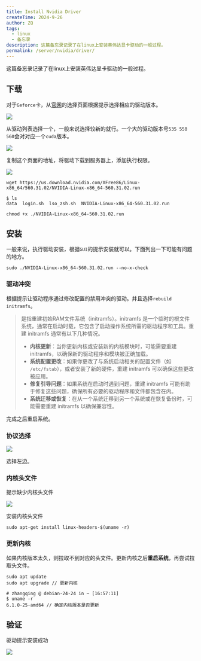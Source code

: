 ```yaml
---
title: Install Nvidia Driver
createTime: 2024-9-26
author: ZQ
tags:
  - linux
  - 备忘录
description: 这篇备忘录记录了在linux上安装英伟达显卡驱动的一般过程。
permalink: /server/nvidia/driver/
---
```

 这篇备忘录记录了在linux上安装英伟达显卡驱动的一般过程。
<!-- more -->

## 下载

对于`Geforce`卡，从[官网](https://www.nvidia.com/en-us/geforce/drivers/)的选择页面根据提示选择相应的驱动版本。

![](https://alicloud-pic.oss-cn-shanghai.aliyuncs.com/BlogImg/Server/NvidiaDriver/Driver%20Selection.png)

从驱动列表选择一个，一般来说选择较新的就行。一个大的驱动版本号`535 550 560`会对对应一个`cuda`版本。

![](https://alicloud-pic.oss-cn-shanghai.aliyuncs.com/BlogImg/Server/NvidiaDriver/Driver%20Results.png)

复制这个页面的地址，将驱动下载到服务器上，添加执行权限。

![](https://alicloud-pic.oss-cn-shanghai.aliyuncs.com/BlogImg/Server/NvidiaDriver/Address.png)

```shell
wget https://us.download.nvidia.com/XFree86/Linux-x86_64/560.31.02/NVIDIA-Linux-x86_64-560.31.02.run
```

```shell
$ ls
data  login.sh  lso_zsh.sh  NVIDIA-Linux-x86_64-560.31.02.run

chmod +x ./NVIDIA-Linux-x86_64-560.31.02.run
```

## 安装

一般来说，执行驱动安装，根据`GUI`的提示安装就可以。下面列出一下可能有问题的地方。

```shell
sudo ./NVIDIA-Linux-x86_64-560.31.02.run --no-x-check
```

### 驱动冲突

根据提示让驱动程序通过修改配置的禁用冲突的驱动。并且选择`rebuild initramfs`。

>是指重建初始RAM文件系统（initramfs）。initramfs 是一个临时的根文件系统，通常在启动时载，它包含了启动操作系统所需的驱动程序和工具。重建 initramfs 通常有以下几种情况。
> +  **内核更新**：当你更新内核或安装新的内核模块时，可能需要重建 initramfs，以确保新的驱动程序和模块被正确加载。
> + **系统配置更改**：如果你更改了与系统启动相关的配置文件（如 `/etc/fstab`），或者安装了新的硬件，重建 initramfs 可以确保这些更改被应用。
> + **修复引导问题**：如果系统在启动时遇到问题，重建 initramfs 可能有助于修复这些问题，确保所有必要的驱动程序和文件都包含在内。
> + **系统迁移或恢复**：在从一个系统迁移到另一个系统或在恢复备份时，可能需要重建 initramfs 以确保兼容性。

完成之后重启系统。

### 协议选择

![](https://alicloud-pic.oss-cn-shanghai.aliyuncs.com/BlogImg/Server/NvidiaDriver/License.png)

选择左边。

### 内核头文件

提示缺少内核头文件

![](https://alicloud-pic.oss-cn-shanghai.aliyuncs.com/BlogImg/Server/NvidiaDriver/KernelHeader.png)

安装内核头文件

```shell
sudo apt-get install linux-headers-$(uname -r)
```

### 更新内核

如果内核版本太久，则拉取不到对应的头文件。更新内核之后**重启系统**，再尝试拉取头文件。

```shell
sudo apt update
sudo apt upgrade // 更新内核
```

```shell
# zhangqing @ debian-24-24 in ~ [16:57:11]
$ uname -r
6.1.0-25-amd64 // 确定内核版本是否更新
```

## 验证

驱动提示安装成功

![](https://alicloud-pic.oss-cn-shanghai.aliyuncs.com/BlogImg/Server/NvidiaDriver/Verify.png)
